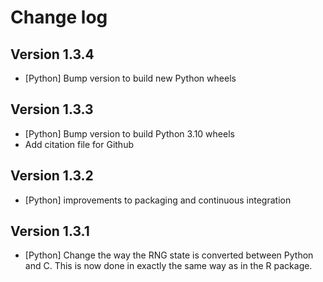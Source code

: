 # Change log

## Version 1.3.4

* [Python] Bump version to build new Python wheels

## Version 1.3.3

* [Python] Bump version to build Python 3.10 wheels
* Add citation file for Github

## Version 1.3.2

* [Python] improvements to packaging and continuous integration

## Version 1.3.1

* [Python] Change the way the RNG state is converted between Python and C. 
  This is now done in exactly the same way as in the R package.
